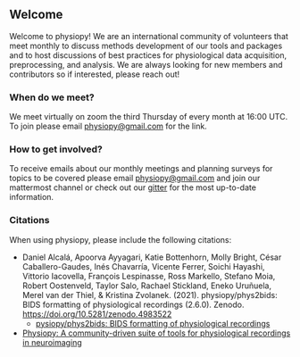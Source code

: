 ## Welcome
Welcome to physiopy! We are an international community of volunteers that meet monthly to discuss methods development of our tools and packages and to host discussions of best practices for physiological data acquisition, preprocessing, and analysis. We are always looking for new members and contributors so if interested, please reach out!

### When do we meet?
We meet virtually on zoom the third Thursday of every month at 16:00 UTC. To join please email physiopy@gmail.com for the link.

### How to get involved?
To receive emails about our monthly meetings and planning surveys for topics to be covered please email physiopy@gmail.com and join our mattermost channel or check out our [gitter](https://gitter.im/physiopy/community) for the most up-to-date information.

### Citations
When using physiopy, please include the following citations:

- Daniel Alcalá, Apoorva Ayyagari, Katie Bottenhorn, Molly Bright, César Caballero-Gaudes, Inés Chavarría, Vicente Ferrer, Soichi Hayashi, Vittorio Iacovella, François Lespinasse, Ross Markello, Stefano Moia, Robert Oostenveld, Taylor Salo, Rachael Stickland, Eneko Uruñuela, Merel van der Thiel, & Kristina Zvolanek. (2021). physiopy/phys2bids: BIDS formatting of physiological recordings (2.6.0). Zenodo. https://doi.org/10.5281/zenodo.4983522
    - [pysiopy/phys2bids: BIDS formatting of physiological recordings](https://zenodo.org/record/4983522#.Yq2v9-zMLPY)
- [Physiopy: A community-driven suite of tools for physiological recordings in neuroimaging](https://www.ismrm.org/21/program-files/TeaserSlides/TeasersPresentations/0726-Teaser.html)<FIX THIS REFERENCE>
